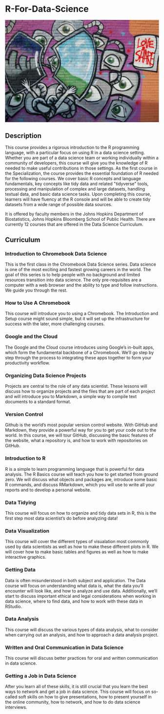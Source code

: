 # R-For-Data-Science
![](images/dta.png)

## Description
This course provides a rigorous introduction to the R programming language, with a  particular focus on using R in a data science setting. Whether you are part of a data science team or working individually within a community of developers, this course will give you the knowledge of R needed to make useful contributions in those settings. As the first course in the Specialization, the course provides the essential foundation of R needed for the following courses. We cover basic R concepts and language fundamentals, key concepts like tidy data and related "tidyverse" tools, processing and manipulation of complex and large datasets, handling textual data, and basic data science tasks. Upon completing this course, learners will have fluency at the R console and will be able to create tidy datasets from a wide range of possible data sources.

It is offered by faculty members in the Johns Hopkins Department of Biostatistics, Johns Hopkins Bloomberg School of Public Health. There are currently 12 courses that are offered in the Data Science Curriculum.

## Curriculum

### Introduction to Chromebook Data Science
This is the first class in the Chromebook Data Science series. Data science is one of the most exciting and fastest growing careers in the world. The goal of this series is to help people with no background and limited resources transition into data science. The only pre-requisites are a computer with a web browser and the ability to type and follow instructions. We guide you through the rest.

### How to Use A Chromebook
This course will introduce you to using a Chromebook. The Introduction and Setup course might sound simple, but it will set up the infrastructure for success with the later, more challenging courses.

### Google and the Cloud
The Google and the Cloud course introduces using Google’s in-built apps, which form the fundamental backbone of a Chromebook. We’ll go step by step through the process to integrating these apps together to form your productivity workflow.

### Organizing Data Science Projects
Projects are central to the role of any data scientist. These lessons will discuss how to organize projects and the files that are part of each project and will introduce you to Markdown, a simple way to compile text documents to a standard format.

### Version Control
Github is the world’s most popular version control website. With GitHub and Markdown, they provide a powerful way for you to get your code out to the world. In this course, we will tour GitHub, discussing the basic features of the website, what a repository is, and how to work with repositories on GitHub.

### Introduction to R
R is a simple to learn programming language that is powerful for data analysis. The R Basics course will teach you how to get started from ground zero. We will discuss what objects and packages are, introduce some basic R commands, and discuss RMarkdown, which you will use to write all your reports and to develop a personal website.

### Data Tidying
This course will focus on how to organize and tidy data sets in R, this is the first step most data scientist’s do before analyzing data!

### Data Visualization
This course will cover the different types of visualation most commonly used by data scientists as well as how to make these different plots in R. We will cover how to make basic tables and figures as well as how to make interactive graphics.

### Getting Data
Data is often misunderstood in both subject and application. The Data course will focus on understanding what data is, what the data you’ll encounter will look like, and how to analyze and use data. Additionally, we’ll start to discuss important ethical and legal considerations when working in data science, where to find data, and how to work with these data in RStudio.

### Data Analysis
This course will discuss the various types of data analysis, what to consider when carrying out an analysis, and how to approach a data analysis project.

### Written and Oral Communication in Data Science
This course will discuss better practices for oral and written communication in data science.

### Getting a Job in Data Science
After you learn all of these skills, it is still crucial that you learn the best ways to network and get a job in data science. This course will focus on so-called soft skills on how to give presentations, how to present yourself in the online community, how to network, and how to do data science interviews.

